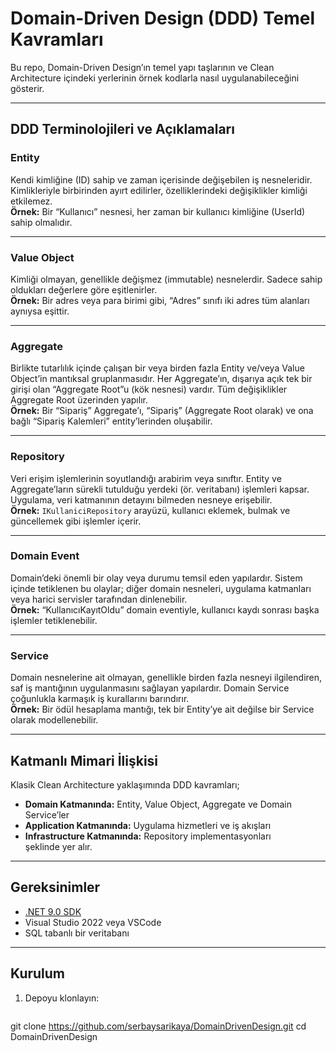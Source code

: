 # Domain-Driven Design (DDD) Temel Kavramları

Bu repo, Domain-Driven Design’ın temel yapı taşlarının ve Clean Architecture içindeki yerlerinin örnek kodlarla nasıl uygulanabileceğini gösterir.

---

## DDD Terminolojileri ve Açıklamaları

### Entity
Kendi kimliğine (ID) sahip ve zaman içerisinde değişebilen iş nesneleridir. Kimlikleriyle birbirinden ayırt edilirler, özelliklerindeki değişiklikler kimliği etkilemez.  
**Örnek:** Bir “Kullanıcı” nesnesi, her zaman bir kullanıcı kimliğine (UserId) sahip olmalıdır.

---

### Value Object
Kimliği olmayan, genellikle değişmez (immutable) nesnelerdir. Sadece sahip oldukları değerlere göre eşitlenirler.  
**Örnek:** Bir adres veya para birimi gibi, “Adres” sınıfı iki adres tüm alanları aynıysa eşittir.

---

### Aggregate
Birlikte tutarlılık içinde çalışan bir veya birden fazla Entity ve/veya Value Object’in mantıksal gruplanmasıdır. Her Aggregate’ın, dışarıya açık tek bir girişi olan “Aggregate Root”u (kök nesnesi) vardır. Tüm değişiklikler Aggregate Root üzerinden yapılır.  
**Örnek:** Bir “Sipariş” Aggregate’ı, “Sipariş” (Aggregate Root olarak) ve ona bağlı “Sipariş Kalemleri” entity’lerinden oluşabilir.

---

### Repository
Veri erişim işlemlerinin soyutlandığı arabirim veya sınıftır. Entity ve Aggregate’ların sürekli tutulduğu yerdeki (ör. veritabanı) işlemleri kapsar. Uygulama, veri katmanının detayını bilmeden nesneye erişebilir.  
**Örnek:** `IKullaniciRepository` arayüzü, kullanıcı eklemek, bulmak ve güncellemek gibi işlemler içerir.

---

### Domain Event
Domain’deki önemli bir olay veya durumu temsil eden yapılardır. Sistem içinde tetiklenen bu olaylar; diğer domain nesneleri, uygulama katmanları veya harici servisler tarafından dinlenebilir.  
**Örnek:** “KullanıcıKayıtOldu” domain eventiyle, kullanıcı kaydı sonrası başka işlemler tetiklenebilir.

---

### Service
Domain nesnelerine ait olmayan, genellikle birden fazla nesneyi ilgilendiren, saf iş mantığının uygulanmasını sağlayan yapılardır. Domain Service çoğunlukla karmaşık iş kurallarını barındırır.  
**Örnek:** Bir ödül hesaplama mantığı, tek bir Entity’ye ait değilse bir Service olarak modellenebilir.

---

## Katmanlı Mimari İlişkisi

Klasik Clean Architecture yaklaşımında DDD kavramları;  
- **Domain Katmanında:** Entity, Value Object, Aggregate ve Domain Service’ler  
- **Application Katmanında:** Uygulama hizmetleri ve iş akışları  
- **Infrastructure Katmanında:** Repository implementasyonları  
şeklinde yer alır.

---

## Gereksinimler

- [.NET 9.0 SDK](https://dotnet.microsoft.com/en-us/download/dotnet/9.0)
- Visual Studio 2022 veya VSCode
- SQL tabanlı bir veritabanı

---

## Kurulum

1. Depoyu klonlayın:
   ```bash
 git clone https://github.com/serbaysarikaya/DomainDrivenDesign.git
   cd DomainDrivenDesign
